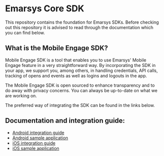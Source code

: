 # Emarsys Core SDK

This repository contains the foundation for Emarsys SDKs. Before checking out this repository it is advised to read through the documentation which you can find below.

## What is the Mobile Engage SDK?

Mobile Engage SDK is a tool that enables you to use Emarsys' Mobile Engage feature in a very straightforward way. By incorporating the SDK in your app, we support you, among others, in handling credentials, API calls, tracking of opens and events as well as logins and logouts in the app.

The Mobile Engage SDK is open sourced to enhance transparency and to do away with privacy concerns. You can always be up-to-date on what we are working on.

The preferred way of integrating the SDK can be found in the links below.

## Documentation and integration guide:
* [Android integration guide](https://link.to.documentation)
* [Android sample application](https://link.to.documentation)
* [iOS integration guide](https://link.to.documentation)
* [iOS sample application](https://link.to.documentation)